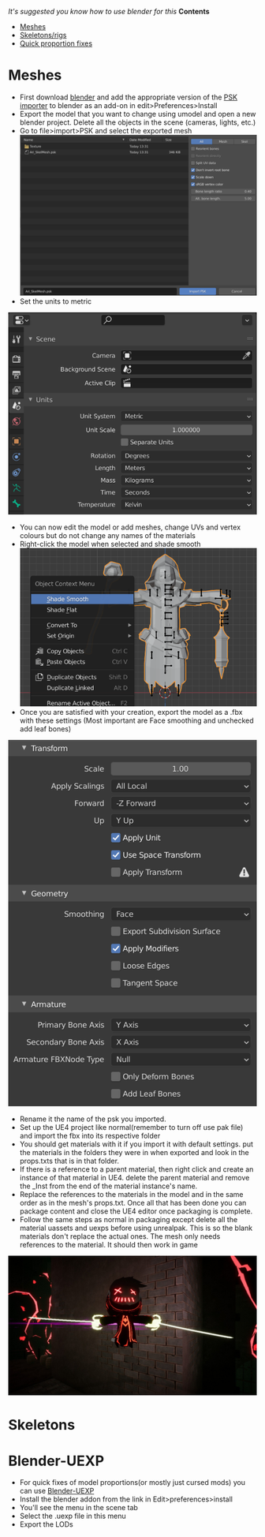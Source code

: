 *It's suggested you know how to use blender for this*
**Contents**
- [Meshes](./Models.md#meshes)
- [Skeletons/rigs](./Models.md#skeletons)
- [Quick proportion fixes](./Models.md#blender-uexp)

# Meshes

- First download [blender](https://www.blender.org/download/) and add the appropriate version of the [PSK importer](https://github.com/Befzz/blender3d_import_psk_psa) to blender as an add-on in edit>Preferences>Install
- Export the model that you want to change using umodel and open a new blender project. Delete all the objects in the scene (cameras, lights, etc.)
- Go to file>import>PSK and select the exported mesh
![](Images/importing.png)
- Set the units to metric

![](Images/blend.PNG)

- You can now edit the model or add meshes, change UVs and vertex colours but do not change any names of the materials
- Right-click the model when selected and shade smooth
![](Images/smooth.png)
- Once you are satisfied with your creation, export the model as a .fbx with these settings (Most important are Face smoothing and unchecked add leaf bones)

![](Images/Export.png) 

- Rename it the name of the psk you imported. 
- Set up the UE4 project like normal(remember to turn off use pak file) and import the fbx into its respective folder
- You should get materials with it if you import it with default settings. put the materials in the folders they were in when exported and look in the props.txts that is in that folder. 
- If there is a reference to a parent material, then right click and create an instance of that material in UE4. delete the parent material and remove the _Inst from the end of the material instance's name. 
- Replace the references to the materials in the model and in the same order as in the mesh's props.txt. Once all that has been done you can package content and close the UE4 editor once packaging is complete. 
- Follow the same steps as normal in packaging except delete all the material uassets and uexps before using unrealpak. This is so the blank materials don't replace the actual ones. The mesh only needs references to the material. It should then work in game

![](Images/image.png)

# Skeletons

# Blender-UEXP

- For quick fixes of model proportions(or mostly just cursed mods) you can use [Blender-UEXP](https://github.com/AlexP0/Blender_UEXP/releases/) 
- Install the blender addon from the link in Edit>preferences>install
- You'll see the menu in the scene tab 
- Select the .uexp file in this menu
- Export the LODs
